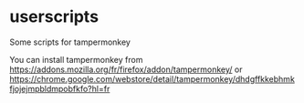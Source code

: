 # userscripts
Some scripts for tampermonkey

You can install tampermonkey from
https://addons.mozilla.org/fr/firefox/addon/tampermonkey/
or
https://chrome.google.com/webstore/detail/tampermonkey/dhdgffkkebhmkfjojejmpbldmpobfkfo?hl=fr
